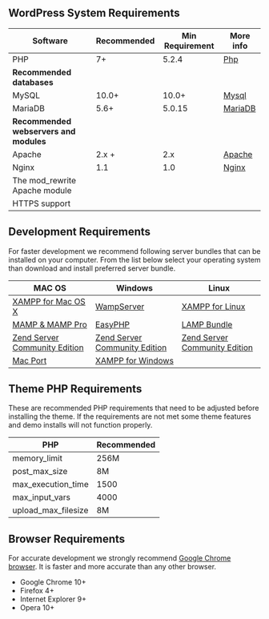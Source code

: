 ## WordPress System Requirements


| Software | Recommended | Min Requirement | More info |
| ------ | ----------- | ----------- | ----------- |
| PHP   | 7+ | 5.2.4 | [Php](http://www.php.net) |
| **Recommended databases** | | | |
| MySQL | 10.0+ | 10.0+| [Mysql](https://mariadb.org/) | 
| MariaDB | 5.6+ | 5.0.15| [MariaDB](http://http://www.mysql.com) | 
| **Recommended webservers and modules** | | | |
| Apache | 2.x + | 2.x | [Apache](http://http://www.apache.org) |
| Nginx | 1.1 | 1.0 | [Nginx](http://wiki.nginx.org/) |
| The mod_rewrite Apache module | | | |
| HTTPS support | | | |


## Development Requirements

 For faster development we recommend following server bundles that can be installed on your computer. From the list below select your operating system than download and install preferred server bundle.
 

| MAC OS | Windows | Linux |
| ------ |------ |------ |
| [XAMPP for Mac OS X](http://www.apachefriends.org/en/xampp-macosx.html) | [WampServer](http://www.wampserver.com/en/) | [XAMPP for Linux](http://www.apachefriends.org/en/xampp-linux.html) |
| [MAMP & MAMP Pro](http://www.mamp.info/)| [EasyPHP](http://www.easyphp.org/) | [LAMP Bundle](http://en.wikipedia.org/wiki/LAMP_(software_bundle)) |
| [Zend Server Community Edition](http://www.zend.com/en/products/server-ce/) | [Zend Server Community Edition](http://www.zend.com/en/products/server-ce/) | [Zend Server Community Edition](http://www.zend.com/en/products/server-ce/) |
| [Mac Port](http://www.techiecorner.com/174/how-to-install-apache-php-mysql-with-macport-in-mac-os-x/) | [XAMPP for Windows](http://www.apachefriends.org/en/xampp-windows.html) | |


## Theme PHP Requirements

These are recommended PHP requirements that need to be adjusted before installing the theme. If the requirements are not met some theme features and demo installs will not function properly. 
 

| PHP | Recommended
| ------ |------ | 
| memory_limit  | 256M | 
| post_max_size | 8M | 
| max_execution_time | 1500 | 
| max_input_vars | 4000 | 
| upload_max_filesize | 8M | 


## Browser Requirements

 For accurate development we strongly recommend [Google Chrome browser](https://www.google.com/intl/en/chrome/browser/). It is faster and more accurate than any other browser.
 
+ Google Chrome 10+
+ Firefox 4+
+ Internet Explorer 9+
+ Opera 10+